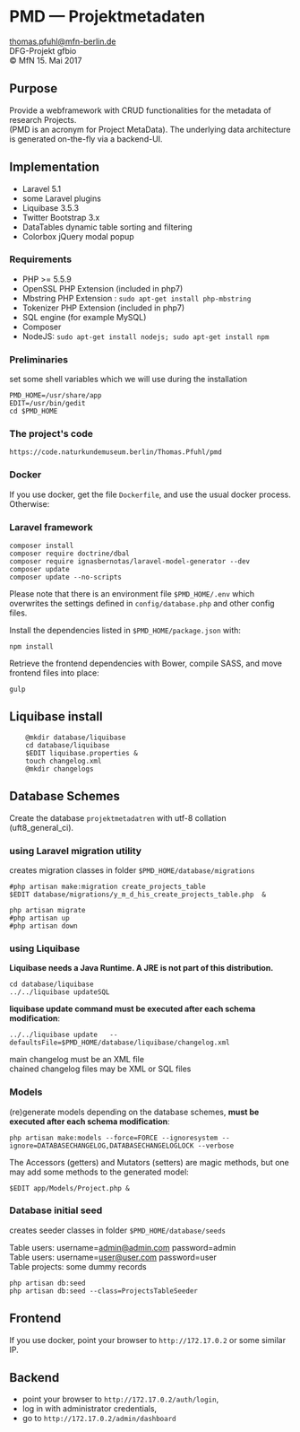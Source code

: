 # PMD — Projektmetadaten
thomas.pfuhl@mfn-berlin.de   
DFG-Projekt gfbio   
&copy; MfN 15. Mai 2017

## Purpose
Provide a webframework with CRUD functionalities for the metadata of research Projects.  
(PMD is an acronym for Project MetaData). The underlying data architecture is generated on-the-fly via a backend-UI.

## Implementation
- Laravel 5.1
- some Laravel plugins
- Liquibase 3.5.3
- Twitter Bootstrap 3.x
- DataTables dynamic table sorting and filtering
- Colorbox jQuery modal popup



### Requirements

- PHP >= 5.5.9
- OpenSSL PHP Extension (included in php7)
- Mbstring PHP Extension : `sudo apt-get install php-mbstring`   
- Tokenizer PHP Extension (included in php7)
- SQL engine (for example MySQL)
- Composer
- NodeJS:  `sudo apt-get install nodejs; sudo apt-get install npm`









### Preliminaries
set some shell variables which we will use during the installation

    PMD_HOME=/usr/share/app
    EDIT=/usr/bin/gedit
    cd $PMD_HOME

### The project's code

    https://code.naturkundemuseum.berlin/Thomas.Pfuhl/pmd


### Docker
If you use docker, get the file `Dockerfile`, and use the usual docker process. Otherwise:


### Laravel framework
    composer install  
    composer require doctrine/dbal  
    composer require ignasbernotas/laravel-model-generator --dev
    composer update  
    composer update --no-scripts

Please note that there is an environment file ``$PMD_HOME/.env`` which overwrites
the settings defined in  ``config/database.php`` and other config files.


Install the dependencies listed in ``$PMD_HOME/package.json`` with:

    npm install   

Retrieve the frontend dependencies with Bower, compile SASS, and move frontend files into place:   

    gulp

## Liquibase install

        @mkdir database/liquibase   
        cd database/liquibase   
        $EDIT liquibase.properties &   
        touch changelog.xml   
        @mkdir changelogs   

## Database Schemes

Create the database `projektmetadatren` with utf-8 collation (uft8_general_ci).



### using Laravel migration utility
creates migration classes in folder ``$PMD_HOME/database/migrations``

    #php artisan make:migration create_projects_table    
    $EDIT database/migrations/y_m_d_his_create_projects_table.php  &

    php artisan migrate  
    #php artisan up  
    #php artisan down  


### using Liquibase

**Liquibase needs a Java Runtime. A JRE is not part of this distribution.**

    cd database/liquibase   
    ../../liquibase updateSQL   

**liquibase update command must be executed after each schema modification**:

    ../../liquibase update   --defaultsFile=$PMD_HOME/database/liquibase/changelog.xml

main changelog must be an XML file   
chained changelog files may be XML or SQL files  

### Models
(re)generate models depending on the database schemes, **must be executed after each schema modification**:

    php artisan make:models --force=FORCE --ignoresystem --ignore=DATABASECHANGELOG,DATABASECHANGELOGLOCK --verbose

The Accessors (getters) and Mutators (setters) are magic methods,
but one may add some methods to the generated model:

    $EDIT app/Models/Project.php &


### Database initial seed
creates seeder classes in folder ``$PMD_HOME/database/seeds``

Table users: username=admin@admin.com   password=admin  
Table users: username=user@user.com   password=user  
Table projects: some dummy records

    php artisan db:seed  
    php artisan db:seed --class=ProjectsTableSeeder

## Frontend
If you use docker, point your browser to ``http://172.17.0.2`` or some similar IP.

## Backend
- point your browser to ``http://172.17.0.2/auth/login``,
- log in with  administrator credentials,
- go to ``http://172.17.0.2/admin/dashboard``
